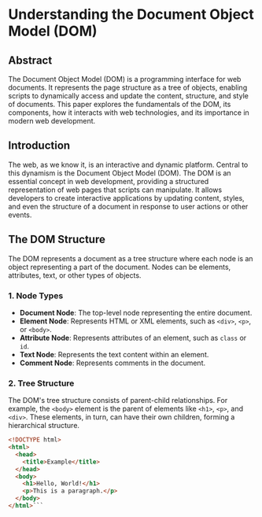 # Understanding the Document Object Model (DOM)

## Abstract

The Document Object Model (DOM) is a programming interface for web documents. It represents the page structure as a tree of objects, enabling scripts to dynamically access and update the content, structure, and style of documents. This paper explores the fundamentals of the DOM, its components, how it interacts with web technologies, and its importance in modern web development.

## Introduction

The web, as we know it, is an interactive and dynamic platform. Central to this dynamism is the Document Object Model (DOM). The DOM is an essential concept in web development, providing a structured representation of web pages that scripts can manipulate. It allows developers to create interactive applications by updating content, styles, and even the structure of a document in response to user actions or other events.

## The DOM Structure

The DOM represents a document as a tree structure where each node is an object representing a part of the document. Nodes can be elements, attributes, text, or other types of objects.

### 1. Node Types

- **Document Node**: The top-level node representing the entire document.
- **Element Node**: Represents HTML or XML elements, such as `<div>`, `<p>`, or `<body>`.
- **Attribute Node**: Represents attributes of an element, such as `class` or `id`.
- **Text Node**: Represents the text content within an element.
- **Comment Node**: Represents comments in the document.

### 2. Tree Structure

The DOM's tree structure consists of parent-child relationships. For example, the `<body>` element is the parent of elements like `<h1>`, `<p>`, and `<div>`. These elements, in turn, can have their own children, forming a hierarchical structure.

```html
<!DOCTYPE html>
<html>
  <head>
    <title>Example</title>
  </head>
  <body>
    <h1>Hello, World!</h1>
    <p>This is a paragraph.</p>
  </body>
</html>```


